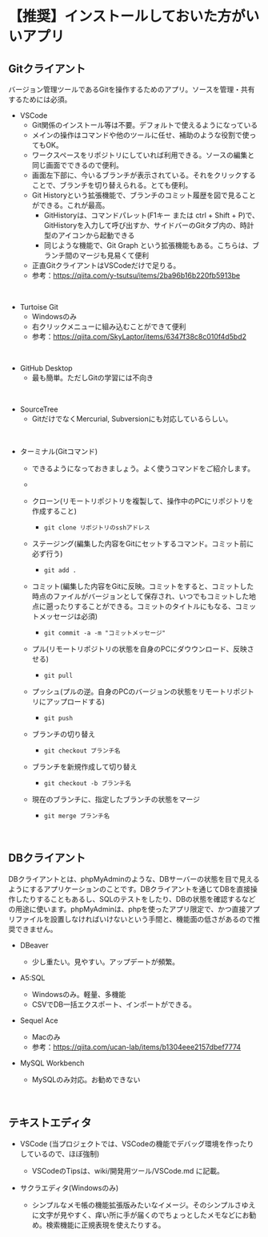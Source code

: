 # 【推奨】インストールしておいた方がいいアプリ

## Gitクライアント

バージョン管理ツールであるGitを操作するためのアプリ。ソースを管理・共有するためには必須。

  - VSCode
    - Git関係のインストール等は不要。デフォルトで使えるようになっている
    - メインの操作はコマンドや他のツールに任せ、補助のような役割で使ってもOK。
    - ワークスペースをリポジトリにしていれば利用できる。ソースの編集と同じ画面でできるので便利。
    - 画面左下部に、今いるブランチが表示されている。それをクリックすることで、ブランチを切り替えられる。とても便利。
    - Git Historyという拡張機能で、ブランチのコミット履歴を図で見ることができる。これが最高。
      - GitHistoryは、コマンドパレット(F1キー または ctrl + Shift + P)で、GitHistoryを入力して呼び出すか、サイドバーのGitタブ内の、時計型のアイコンから起動できる
      - 同じような機能で、Git Graph という拡張機能もある。こちらは、ブランチ間のマージも見易くて便利
    - 正直GitクライアントはVSCodeだけで足りる。
    - 参考：https://qiita.com/y-tsutsu/items/2ba96b16b220fb5913be

<br>

  - Turtoise Git
    - Windowsのみ
    - 右クリックメニューに組み込むことができて便利
    - 参考：https://qiita.com/SkyLaptor/items/6347f38c8c010f4d5bd2

<br>

  - GitHub Desktop
    - 最も簡単。ただしGitの学習には不向き

<br>

  - SourceTree
    - GitだけでなくMercurial, Subversionにも対応しているらしい。

<br>

  - ターミナル(Gitコマンド)
    - できるようになっておきましょう。よく使うコマンドをご紹介します。
    - 
    - クローン(リモートリポジトリを複製して、操作中のPCにリポジトリを作成すること)
      - `git clone リポジトリのsshアドレス`

    - ステージング(編集した内容をGitにセットするコマンド。コミット前に必ず行う)
      - `git add .`

    - コミット(編集した内容をGitに反映。コミットをすると、コミットした時点のファイルがバージョンとして保存され、いつでもコミットした地点に遡ったりすることができる。コミットのタイトルにもなる、コミットメッセージは必須)
      - `git commit -a -m "コミットメッセージ"`

    - プル(リモートリポジトリの状態を自身のPCにダウウンロード、反映させる)
      - `git pull`

    - プッシュ(プルの逆。自身のPCのバージョンの状態をリモートリポジトリにアップロードする)
      - `git push`

    - ブランチの切り替え
      - `git checkout ブランチ名`

    - ブランチを新規作成して切り替え
      - `git checkout -b ブランチ名`

    - 現在のブランチに、指定したブランチの状態をマージ
      - `git merge ブランチ名`

<br>

## DBクライアント

DBクライアントとは、phpMyAdminのような、DBサーバーの状態を目で見えるようにするアプリケーションのことです。DBクライアントを通じてDBを直接操作したりすることもあるし、SQLのテストをしたり、DBの状態を確認するなどの用途に使います。phpMyAdminは、phpを使ったアプリ限定で、かつ直接アプリファイルを設置しなければいけないという手間と、機能面の低さがあるので推奨できません。

  - DBeaver
    - 少し重たい。見やすい。アップデートが頻繁。

  - A5:SQL
    - Windowsのみ。軽量、多機能
    - CSVでDB一括エクスポート、インポートができる。

  - Sequel Ace
    - Macのみ
    - 参考：https://qiita.com/ucan-lab/items/b1304eee2157dbef7774

  - MySQL Workbench
    - MySQLのみ対応。お勧めできない

<br>

## テキストエディタ
  - VSCode (当プロジェクトでは、VSCodeの機能でデバッグ環境を作ったりしているので、ほぼ強制)
    - VSCodeのTipsは、wiki/開発用ツール/VSCode.md に記載。

  - サクラエディタ(Windowsのみ)
    - シンプルなメモ帳の機能拡張版みたいなイメージ。そのシンプルさゆえに文字が見やすく、痒い所に手が届くのでちょっとしたメモなどにお勧め。検索機能に正規表現を使えたりする。
